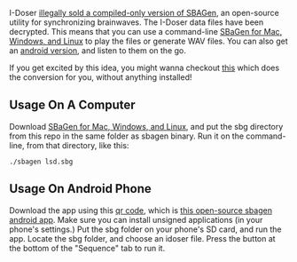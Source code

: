 I-Doser [illegally sold a compiled-only version of SBAGen], an open-source utility for synchronizing brainwaves.  The I-Doser data files have been decrypted. This means that you can use a command-line [SBaGen for Mac, Windows, and Linux] to play the files or generate WAV files. You can also get an [android version], and listen to them on the go.

If you get excited by this idea, you might wanna checkout [this](https://github.com/brainbang/drg2sba) which does the conversion for you, without anything installed!

## Usage On A Computer

Download [SBaGen for Mac, Windows, and Linux], and put the sbg directory from this repo in the same folder as sbagen binary. Run it on the command-line, from that directory, like this:

    ./sbagen lsd.sbg


## Usage On Android Phone

Download the app using this [qr code], which is [this open-source sbagen android app]. Make sure you can install unsigned applications (in your phone's settings.) Put the sbg folder on your phone's SD card, and run the app. Locate the sbg folder, and choose an idoser file. Press the button at the bottom of the "Sequence" tab to run it.

[SBaGen for Mac, Windows, and Linux]: http://uazu.net/sbagen/#download
[android version]: http://www.normalesup.org/~george/comp/binaural_player/
[qr code]: http://chart.apis.google.com/chart?chs=200x200&cht=qr&chl=http%3A%2F%2Fwww.normalesup.org%2F~george%2Fcomp%2Fbinaural_player%2FBinaural_player-20110318.apk
[illegally sold a compiled-only version of SBAGen]: http://uazu.net/sbagen/i-doser.html
[this open-source sbagen android app]: http://www.normalesup.org/~george/comp/binaural_player/
